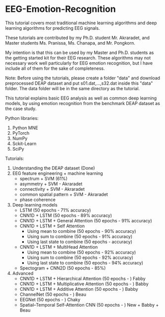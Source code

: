 # EEG-Emotion-Recognition

This tutorial covers most traditional machine learning algorithms and deep learning algorithms for predicting EEG signals.  

These tutorials are contributed by my Ph.D. student Mr. Akraradet, and Master students Ms. Pranissa, Ms. Chanapa, and Mr. Pongkorn.

My intention is that this can be used by my Master and Ph.D. students as the getting started kit for their EEG research.   These algorithms may not necessary work well particularly for EEG emotion recognition, but I have include all of them for the sake of completeness.

Note: Before using the tutorials, please create a folder "data" and download preprocessed DEAP dataset and put s01.dat,...,s32.dat inside this "data" folder.  The data folder will be in the same directory as the tutorial.

This tutorial explains basic EEG analysis as well as common deep learning models, by using emotion recognition from the benchmark DEAP dataset as the case study.

Python libraries:
1. Python MNE
2. PyTorch
3. NumPy
4. Sckit-Learn
5. SciPy

Tutorials:
1. Understanding the DEAP dataset (Done)
2. EEG feature engineering + machine learning
   - spectrum + SVM (61%)
   - asymmetry + SVM - Akraradet
   - connectivity + SVM - Akraradet
   - common spatial pattern + SVM - Akraradet
   - phase coherence
3. Deep learning models
   - LSTM (50 epochs - 71% accuracy)
   - CNN1D + LSTM (50 epochs - 89% accuracy)
   - CNN1D + LSTM + General Attention (50 epochs - 91% accuracy)
   - CNN1D + LSTM + Self Attention
     - Using mean to combine (50 epochs - 90% accuracy)
     - Using sum to combine (50 epochs - 91% accuracy)
     - Using last state to combine (50 epochs - accuracy)
   - CNN1D + LSTM + MultiHead Attention 
     - Using mean to combine (50 epochs - 92% accuracy)
     - Using sum to combine (50 epochs - 92% accuracy)
     - Using last state to combine (50 epochs - 94% accuracy)
   - Spectogram + CNN2D (50 epochs - 85%)
4. Advanced
   - CNN1D + LSTM + Hierarchical Attention (50 epochs - ) Fabby
   - CNN1D + LSTM + Multiplicative Attention (50 epochs - ) Babby
   - CNN1D + LSTM + Additive Attention (50 epochs - ) Babby
   - ChannelNet (50 epochs - ) Beau
   - EEGNet (50 epochs - ) Chaky
   - Spatial–Temporal Self-Attention CNN (50 epochs - ) New + Babby + Beau
   
